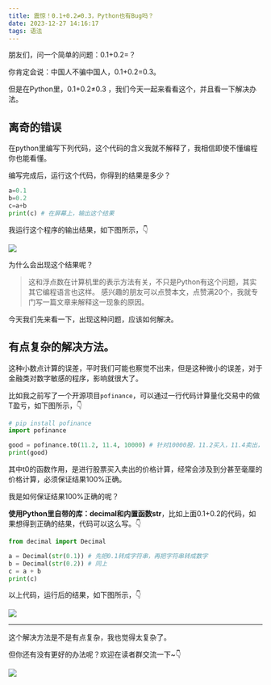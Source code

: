 ```yaml
---
title: 震惊！0.1+0.2≠0.3，Python也有Bug吗？
date: 2023-12-27 14:16:17
tags: 语法
---
```



朋友们，问一个简单的问题：0.1+0.2=？

你肯定会说：中国人不骗中国人，0.1+0.2=0.3。


但是在Python里，0.1+0.2≠0.3 ，我们今天一起来看看这个，并且看一下解决办法。


## 离奇的错误

在python里编写下列代码，这个代码的含义我就不解释了，我相信即使不懂编程你也能看懂。

编写完成后，运行这个代码，你得到的结果是多少？

```python
a=0.1
b=0.2
c=a+b
print(c) # 在屏幕上，输出这个结果
```

我运行这个程序的输出结果，如下图所示，👇


![](https://article-1300615378.cos.ap-nanjing.myqcloud.com/%E8%85%BE%E8%AE%AF%E4%BA%91%E7%AD%BE%E7%BA%A6/0.1%2B0.2/20231227-4182cd80.png)

为什么会出现这个结果呢？

> 这和浮点数在计算机里的表示方法有关，不只是Python有这个问题，其实其它编程语言也这样。
> 感兴趣的朋友可以点赞本文，点赞满20个，我就专门写一篇文章来解释这一现象的原因。

今天我们先来看一下，出现这种问题，应该如何解决。

## 有点复杂的解决方法。

这种小数点计算的误差，平时我们可能也察觉不出来，但是这种微小的误差，对于金融类对数字敏感的程序，影响就很大了。

比如我之前写了一个开源项目``pofinance``，可以通过一行代码计算量化交易中的做T盈亏，如下图所示，👇

```python
# pip install pofinance
import pofinance

good = pofinance.t0(11.2, 11.4, 10000) # 针对10000股，11.2买入，11.4卖出，能赚多少钱？
print(good)
```

其中t0的函数作用，是进行股票买入卖出的价格计算，经常会涉及到分甚至毫厘的价格计算，必须保证结果100%正确。

我是如何保证结果100%正确的呢？

**使用Python里自带的库：decimal和内置函数str**，比如上面0.1+0.2的代码，如果想得到正确的结果，代码可以这么写。👇

```python
from decimal import Decimal

a = Decimal(str(0.1)) # 先把0.1转成字符串，再把字符串转成数字
b = Decimal(str(0.2)) # 同上
c = a + b
print(c)
```

以上代码，运行后的结果，如下图所示，👇

![](https://article-1300615378.cos.ap-nanjing.myqcloud.com/%E8%85%BE%E8%AE%AF%E4%BA%91%E7%AD%BE%E7%BA%A6/0.1%2B0.2/20231227-ddcb582c.png?)



-----

这个解决方法是不是有点复杂，我也觉得太复杂了。

但你还有没有更好的办法呢？欢迎在读者群交流一下~👇

![](https://cos.python-office.com/group/0816.jpg)

